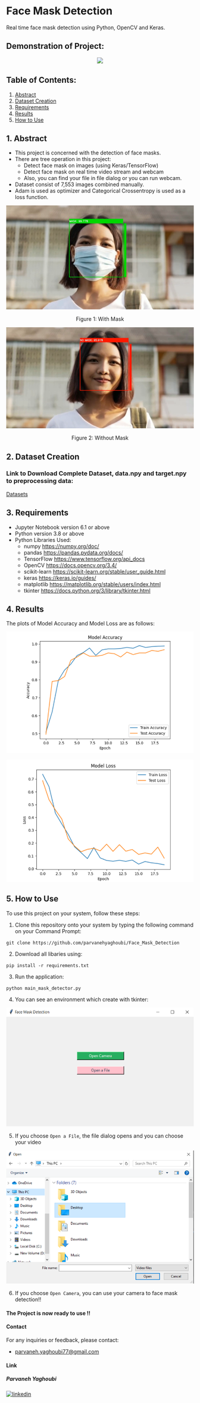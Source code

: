 # Face Mask Detection 
Real time face mask detection using Python, OpenCV and Keras.

## Demonstration of Project:
<p align="center">
  <img src="https://github.com/parvanehyaghoubi/Face_Mask_Detection/blob/main/images/face_mask_detected.gif?raw=true" />
</p>

## Table of Contents:
1. [Abstract](https://github.com/parvanehyaghoubi/Face_Mask_Detection#1-abstract)
2. [Dataset Creation](#dataset-creation)
3. [Requirements](https://github.com/parvanehyaghoubi/Face_Mask_Detection#3-requirements)
4. [Results](https://github.com/parvanehyaghoubi/Face_Mask_Detection#4-results)
5. [How to Use](https://github.com/parvanehyaghoubi/Face_Mask_Detection#5-how-to-use)

## 1. Abstract
- This project is concerned with the detection of face masks.
- There are tree operation in this project:
  - Detect face mask on images (using Keras/TensorFlow)
  - Detect face mask on real  time video stream and webcam
  - Also, you can find your file in file dialog or you can run webcam.
- Dataset consist of  7,553 images combined manually.
- Adam is used as optimizer and Categorical Crossentropy is used as a loss function.

<p align="center">
  <img src="https://github.com/parvanehyaghoubi/Face_Mask_Detection/blob/main/images/with_mask_detection.png?raw=true" />
</p>
<p align=center> 
Figure 1: With Mask
</p>

<p align="center">
  <img src="https://github.com/parvanehyaghoubi/Face_Mask_Detection/blob/main/images/without_mask_detection.png?raw=true" />
</p>

<p align=center> 
Figure 2: Without Mask
</p>

## 2. Dataset Creation
### Link to Download Complete Dataset, data.npy and target.npy to preprocessing data:
[Datasets](https://drive.google.com/drive/folders/1o4iNmnXvIAsR2RArvRP-prliNfbdVbTr?usp=sharing)

## 3. Requirements
- Jupyter Notebook version 6.1 or above
- Python version 3.8 or above
- Python Libraries Used:
  - numpy https://numpy.org/doc/
  - pandas https://pandas.pydata.org/docs/
  - TensorFlow https://www.tensorflow.org/api_docs
  - OpenCV https://docs.opencv.org/3.4/
  - scikit-learn https://scikit-learn.org/stable/user_guide.html
  - keras https://keras.io/guides/
  - matplotlib https://matplotlib.org/stable/users/index.html
  - tkinter https://docs.python.org/3/library/tkinter.html


 ## 4. Results
The plots of Model Accuracy and Model Loss are as follows:

<p align="center">
  <img src="https://github.com/parvanehyaghoubi/Face_Mask_Detection/blob/main/images/Model_Accuracy.png?raw=true" />
</p>


<p align="center">
  <img src="https://github.com/parvanehyaghoubi/Face_Mask_Detection/blob/main/images/Model_Loss.png?raw=true" />
</p>

## 5. How to Use

To use this project on your system, follow these steps:

1. Clone this repository onto your system by typing the following command on your Command Prompt:
```
git clone https://github.com/parvanehyaghoubi/Face_Mask_Detection
```

2. Download all libaries using:
```
pip install -r requirements.txt
```

3. Run the application:
```
python main_mask_detector.py
```

4. You can see an environment which create with tkinter:

<p align="center">
  <img src="https://github.com/parvanehyaghoubi/Face_Mask_Detection/blob/main/images/Root_Tkinter.png?raw=true" />
</p>

5. If you choose `Open a File`, the file dialog opens and you can choose your video

<p align="center">
  <img src="https://github.com/parvanehyaghoubi/Face_Mask_Detection/blob/main/images/File_Dialog.png?raw=true" />
</p>

6. If you choose `Open Camera`, you can use your camera to face mask detection!!

#### The Project is now ready to use !!

#### Contact
For any inquiries or feedback, please contact:
- parvaneh.yaghoubi77@gmail.com

#### Link
##### Parvaneh Yaghoubi
[![linkedin](https://img.shields.io/badge/linkedin-0A66C2?style=for-the-badge&logo=linkedin&logoColor=white)](https://www.linkedin.com/in/parvaneh-yaghoubi-54362620b/)


